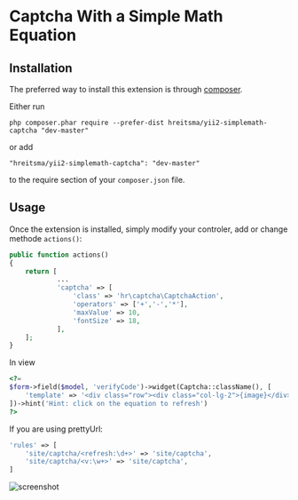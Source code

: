 Captcha With a Simple Math Equation
==========================

Installation
------------

The preferred way to install this extension is through [composer](http://getcomposer.org/download/).

Either run

```
php composer.phar require --prefer-dist hreitsma/yii2-simplemath-captcha "dev-master"
```

or add

```
"hreitsma/yii2-simplemath-captcha": "dev-master"
```

to the require section of your `composer.json` file.


Usage
-----

Once the extension is installed, simply modify your controler, add or change methode `actions()`:

```php
public function actions()
{
	return [
            ...
            'captcha' => [
                'class' => 'hr\captcha\CaptchaAction',
                'operators' => ['+','-','*'],
                'maxValue' => 10,
                'fontSize' => 18,
            ],
	];
}
```

In view
```php
<?=
$form->field($model, 'verifyCode')->widget(Captcha::className(), [
    'template' => '<div class="row"><div class="col-lg-2">{image}</div><div class="col-lg-10">{input}</div></div>',
])->hint('Hint: click on the equation to refresh')
?>
```

If you are using prettyUrl:

```php
'rules' => [
    'site/captcha/<refresh:\d+>' => 'site/captcha',
    'site/captcha/<v:\w+>' => 'site/captcha',
]
```

![screenshot](http://s28.postimg.org/46fdggv0t/Captcha_example.jpg)
